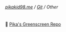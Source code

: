 ###### [pikakid98.me](https://pikakid98.me) / [Git](https://git.pikakid98.me) / Other
<h1></h1>

📁 [Pika's Greenscreen Repo](https://git.pikakid98.me/other/pikas-greenscreen-repo)
